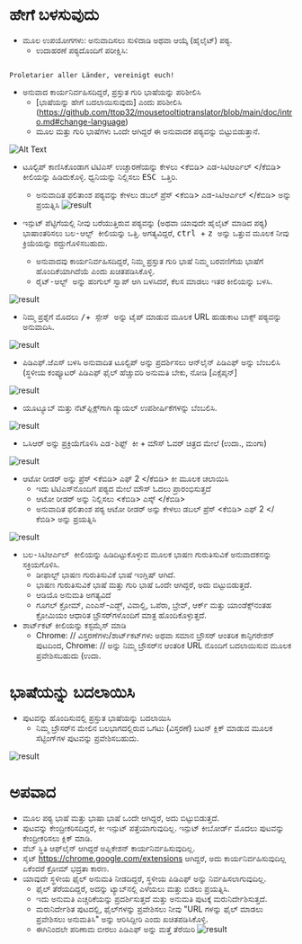 # ಹೇಗೆ ಬಳಸುವುದು


- ಮೂಲ ಉಪಯೋಗಗಳು: ಅನುವಾದಿಸಲು ಸುಳಿದಾಡಿ ಅಥವಾ ಆಯ್ಕೆ (ಹೈಲೈಟ್) ಪಠ್ಯ.
  - ಉದಾಹರಣೆ ಪಠ್ಯದೊಂದಿಗೆ ಪರೀಕ್ಷಿಸಿ:
```console

Proletarier aller Länder, vereinigt euch!

```

  - ಅನುವಾದ ಕಾರ್ಯನಿರ್ವಹಿಸದಿದ್ದರೆ, ಪ್ರಸ್ತುತ ಗುರಿ ಭಾಷೆಯನ್ನು ಪರಿಶೀಲಿಸಿ
    - [ಭಾಷೆಯನ್ನು ಹೇಗೆ ಬದಲಾಯಿಸುವುದು] ಎಂದು ಪರಿಶೀಲಿಸಿ (https://github.com/ttop32/mousetooltiptranslator/blob/main/doc/intro.md#change-language)
    - ಮೂಲ ಮತ್ತು ಗುರಿ ಭಾಷೆಗಳು ಒಂದೇ ಆಗಿದ್ದರೆ ಈ ಅನುವಾದಕ ಪಠ್ಯವನ್ನು ಬಿಟ್ಟುಬಿಡುತ್ತಾನೆ.


![Alt Text](/doc/reagre.gif)



- ಟೂಲ್ಟಿಪ್ ಕಾಣಿಸಿಕೊಂಡಾಗ ಟಿಟಿಎಸ್ ಉಚ್ಚಾರಣೆಯನ್ನು ಕೇಳಲು <ಕೆಬಿಡಿ> ಎಡ-ಸಿಟಿಆರ್ಎಲ್ </ಕೆಬಿಡಿ> ಕೀಲಿಯನ್ನು ಹಿಡಿದುಕೊಳ್ಳಿ. ಧ್ವನಿಯನ್ನು ನಿಲ್ಲಿಸಲು <kbd> ESC </kbd> ಒತ್ತಿರಿ.
  - ಅನುವಾದಿತ ಫಲಿತಾಂಶ ಪಠ್ಯವನ್ನು ಕೇಳಲು ಡಬಲ್ ಪ್ರೆಸ್ <ಕೆಬಿಡಿ> ಎಡ-ಸಿಟಿಆರ್ಎಲ್ </ಕೆಬಿಡಿ> ಅನ್ನು ಪ್ರಯತ್ನಿಸಿ
![result](/doc/20.gif)



- ಇನ್ಪುಟ್ ಪೆಟ್ಟಿಗೆಯಲ್ಲಿ ನೀವು ಬರೆಯುತ್ತಿರುವ ಪಠ್ಯವನ್ನು (ಅಥವಾ ಯಾವುದೇ ಹೈಲೈಟ್ ಮಾಡಿದ ಪಠ್ಯ) ಭಾಷಾಂತರಿಸಲು <kbd> ಬಲ-ಆಲ್ಟ್ </kbd> ಕೀಲಿಯನ್ನು ಒತ್ತಿ. ಅಗತ್ಯವಿದ್ದರೆ, <kbd> ctrl </kbd> + <kbd> z </kbd> ಅನ್ನು ಒತ್ತುವ ಮೂಲಕ ನೀವು ಕ್ರಿಯೆಯನ್ನು ರದ್ದುಗೊಳಿಸಬಹುದು.
  - ಅನುವಾದವು ಕಾರ್ಯನಿರ್ವಹಿಸದಿದ್ದರೆ, ನಿಮ್ಮ ಪ್ರಸ್ತುತ ಗುರಿ ಭಾಷೆ ನಿಮ್ಮ ಬರವಣಿಗೆಯ ಭಾಷೆಗೆ ಹೊಂದಿಕೆಯಾಗಿದೆಯೆ ಎಂದು ಖಚಿತಪಡಿಸಿಕೊಳ್ಳಿ.
  - <kbd> ರೈಟ್-ಆಲ್ಟ್ </kbd> ಅನ್ನು ಹಂಗುಲ್ ಸ್ವಾಪ್ ಆಗಿ ಬಳಸಿದರೆ,
ಕೆಲಸ ಮಾಡಲು ಇತರ ಕೀಲಿಯನ್ನು ಬಳಸಿ.


![result](/doc/11.gif)



- ನಿಮ್ಮ ಪ್ರಶ್ನೆಗೆ ಮೊದಲು <kbd>/</kbd>+<kbd> ಸ್ಪೇಸ್ </kbd> ಅನ್ನು ಟೈಪ್ ಮಾಡುವ ಮೂಲಕ URL ಹುಡುಕಾಟ ಬಾಕ್ಸ್ ಪಠ್ಯವನ್ನು ಅನುವಾದಿಸಿ.


![result](/doc/21.gif)



- ಪಿಡಿಎಫ್.ಜೆಎಸ್ ಬಳಸಿ ಅನುವಾದಿತ ಟೂಲ್ಟಿಪ್ ಅನ್ನು ಪ್ರದರ್ಶಿಸಲು ಆನ್‌ಲೈನ್ ಪಿಡಿಎಫ್ ಅನ್ನು ಬೆಂಬಲಿಸಿ (ಸ್ಥಳೀಯ ಕಂಪ್ಯೂಟರ್ ಪಿಡಿಎಫ್ ಫೈಲ್ ಹೆಚ್ಚುವರಿ ಅನುಮತಿ ಬೇಕು, ನೋಡಿ [ಎಕ್ಸೆಪ್ಶನ್]


![result](/doc/12.gif)



- ಯೂಟ್ಯೂಬ್ ಮತ್ತು ನೆಟ್‌ಫ್ಲಿಕ್ಸ್‌ಗಾಗಿ ಡ್ಯುಯಲ್ ಉಪಶೀರ್ಷಿಕೆಗಳನ್ನು ಬೆಂಬಲಿಸಿ.


![result](/doc/16.gif)



- ಒಸಿಆರ್ ಅನ್ನು ಪ್ರಕ್ರಿಯೆಗೊಳಿಸಿ <kbd> ಎಡ-ಶಿಫ್ಟ್ </kbd> ಕೀ + ಮೌಸ್ ಓವರ್ ಚಿತ್ರದ ಮೇಲೆ (ಉದಾ., ಮಂಗಾ)


![result](/doc/15.gif)



- ಆಟೋ ರೀಡರ್ ಅನ್ನು ಪ್ರೆಸ್ <ಕೆಬಿಡಿ> ಎಫ್ 2 </ಕೆಬಿಡಿ> ಕೀ ಮೂಲಕ ಚಲಾಯಿಸಿ
  - ಇದು ಟಿಟಿಎಸ್‌ನೊಂದಿಗೆ ಪಠ್ಯದ ಮೇಲೆ ಮೌಸ್ ಓದಲು ಪ್ರಾರಂಭಿಸುತ್ತದೆ
  - ಆಟೋ ರೀಡರ್ ಅನ್ನು ನಿಲ್ಲಿಸಲು <ಕೆಬಿಡಿ> ಎಸ್ಕ್ </ಕೆಬಿಡಿ>
  - ಅನುವಾದಿತ ಫಲಿತಾಂಶ ಪಠ್ಯ ಆಟೋ ರೀಡರ್ ಅನ್ನು ಕೇಳಲು ಡಬಲ್ ಪ್ರೆಸ್ <ಕೆಬಿಡಿ> ಎಫ್ 2 </ಕೆಬಿಡಿ> ಅನ್ನು ಪ್ರಯತ್ನಿಸಿ


![result](/doc/30.gif)



- <kbd> ಬಲ-ಸಿಟಿಆರ್ಎಲ್ </kbd> ಕೀಲಿಯನ್ನು ಹಿಡಿದಿಟ್ಟುಕೊಳ್ಳುವ ಮೂಲಕ ಭಾಷಣ ಗುರುತಿಸುವಿಕೆ ಅನುವಾದಕನನ್ನು ಸಕ್ರಿಯಗೊಳಿಸಿ.
  - ಡೀಫಾಲ್ಟ್ ಭಾಷಣ ಗುರುತಿಸುವಿಕೆ ಭಾಷೆ ಇಂಗ್ಲಿಷ್ ಆಗಿದೆ.
  - ಭಾಷಣ ಗುರುತಿಸುವಿಕೆ ಭಾಷೆ ಮತ್ತು ಗುರಿ ಭಾಷೆ ಒಂದೇ ಆಗಿದ್ದರೆ, ಅದು ಬಿಟ್ಟುಬಿಡುತ್ತದೆ.
  - ಆಡಿಯೊ ಅನುಮತಿ ಅಗತ್ಯವಿದೆ
  - ಗೂಗಲ್ ಕ್ರೋಮ್, ಎಂಎಸ್-ಎಡ್ಜ್, ವಿವಾಲ್ಡಿ, ಒಪೆರಾ, ಬ್ರೇವ್, ಆರ್ಕ್ ಮತ್ತು ಯಾಂಡೆಕ್ಸ್‌ನಂತಹ ಕ್ರೋಮಿಯಂ ಆಧಾರಿತ ಬ್ರೌಸರ್‌ಗಳೊಂದಿಗೆ ಮಾತ್ರ ಹೊಂದಿಕೊಳ್ಳುತ್ತದೆ.
- ಶಾರ್ಟ್‌ಕಟ್ ಕೀಲಿಯನ್ನು ಕಸ್ಟಮೈಸ್ ಮಾಡಿ
  - Chrome: // ವಿಸ್ತರಣೆಗಳು/ಶಾರ್ಟ್‌ಕಟ್‌ಗಳು ಅಥವಾ ಸಮಾನ ಬ್ರೌಸರ್ ಆಂತರಿಕ ಕಾನ್ಫಿಗರೇಶನ್ ಪುಟದಿಂದ, Chrome: // ಅನ್ನು ನಿಮ್ಮ ಬ್ರೌಸರ್‌ನ ಆಂತರಿಕ URL ನೊಂದಿಗೆ ಬದಲಾಯಿಸುವ ಮೂಲಕ ಪ್ರವೇಶಿಸಬಹುದು (ಉದಾ.
# ಭಾಷೆಯನ್ನು ಬದಲಾಯಿಸಿ
- ಪುಟವನ್ನು ಹೊಂದಿಸುವಲ್ಲಿ ಪ್ರಸ್ತುತ ಭಾಷೆಯನ್ನು ಬದಲಾಯಿಸಿ
  - ನಿಮ್ಮ ಬ್ರೌಸರ್‌ನ ಮೇಲಿನ ಬಲಭಾಗದಲ್ಲಿರುವ ಒಗಟು (ವಿಸ್ತರಣೆ) ಬಟನ್ ಕ್ಲಿಕ್ ಮಾಡುವ ಮೂಲಕ ಸೆಟ್ಟಿಂಗ್‌ಗಳ ಪುಟವನ್ನು ಪ್ರವೇಶಿಸಬಹುದು.


![result](/doc/14.gif)





# ಅಪವಾದ


- ಮೂಲ ಪಠ್ಯ ಭಾಷೆ ಮತ್ತು ಭಾಷಾ ಭಾಷೆ ಒಂದೇ ಆಗಿದ್ದರೆ, ಅದು ಬಿಟ್ಟುಬಿಡುತ್ತದೆ.
- ಪುಟವನ್ನು ಕೇಂದ್ರೀಕರಿಸದಿದ್ದರೆ, ಕೀ ಇನ್ಪುಟ್ ಪತ್ತೆಯಾಗುವುದಿಲ್ಲ.
ಇನ್ಪುಟ್ ಕೀಬೋರ್ಡ್ ಮೊದಲು ಪುಟವನ್ನು ಕೇಂದ್ರೀಕರಿಸಲು ಕ್ಲಿಕ್ ಮಾಡಿ.
- ವೆಬ್ ಸ್ಥಿತಿ ಆಫ್‌ಲೈನ್ ಆಗಿದ್ದರೆ ಅಪ್ಲಿಕೇಶನ್ ಕಾರ್ಯನಿರ್ವಹಿಸುವುದಿಲ್ಲ.
- ಸೈಟ್ <https://chrome.google.com/extensions> ಆಗಿದ್ದರೆ, ಅದು ಕಾರ್ಯನಿರ್ವಹಿಸುವುದಿಲ್ಲ ಏಕೆಂದರೆ ಕ್ರೋಮ್ ಭದ್ರತಾ ಕಾರಣ.
- ಯಾವುದೇ ಸ್ಥಳೀಯ ಫೈಲ್ ಅನುಮತಿ ನೀಡದಿದ್ದರೆ, ಸ್ಥಳೀಯ ಪಿಡಿಎಫ್ ಅನ್ನು ನಿರ್ವಹಿಸಲಾಗುವುದಿಲ್ಲ.
  - ಫೈಲ್ ತೆರೆಯದಿದ್ದರೆ, ಅದನ್ನು ಟ್ಯಾಬ್‌ನಲ್ಲಿ ಎಳೆಯಲು ಮತ್ತು ಬಿಡಲು ಪ್ರಯತ್ನಿಸಿ.
  - ಇದು ಅನುಮತಿ ಎಚ್ಚರಿಕೆಯನ್ನು ಪ್ರದರ್ಶಿಸುತ್ತದೆ ಮತ್ತು ಅನುಮತಿ ಪುಟಕ್ಕೆ ಮರುನಿರ್ದೇಶಿಸುತ್ತದೆ.
  - ಮರುನಿರ್ದೇಶಿತ ಪುಟದಲ್ಲಿ, ಫೈಲ್‌ಗಳನ್ನು ಪ್ರವೇಶಿಸಲು ನೀವು "URL ಗಳನ್ನು ಫೈಲ್ ಮಾಡಲು ಪ್ರವೇಶಿಸಲು ಅನುಮತಿಸಿ" ಅನ್ನು ಆರಿಸಿದ್ದೀರಿ ಎಂದು ಖಚಿತಪಡಿಸಿಕೊಳ್ಳಿ.
  - ಈಗಿನಿಂದಲೇ ಪರಿಣಾಮ ಬೀರಲು ಪಿಡಿಎಫ್ ಅನ್ನು ಮತ್ತೆ ತೆರೆಯಿರಿ
![result](/doc/10.gif)
